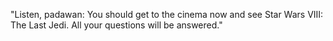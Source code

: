 "Listen, padawan: You should get to the cinema now and 
see Star Wars VIII: The Last Jedi. All your questions 
will be answered."
